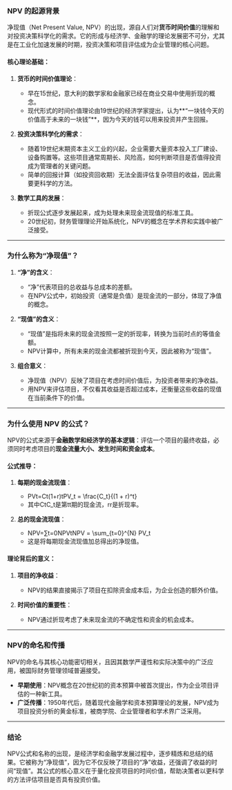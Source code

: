 ### NPV 的起源背景

净现值（Net Present Value, NPV）的出现，源自人们对**货币时间价值**的理解和对投资决策科学化的需求。它的形成与经济学、金融学的理论发展密不可分，尤其是在工业化加速发展的时期，投资决策和项目评估成为企业管理的核心问题。

#### 核心理论基础：

1. **货币的时间价值理论**：
    
    - 早在15世纪，意大利的数学家和金融家已经在商业交易中使用折现的概念。
    - 现代形式的时间价值理论由19世纪的经济学家提出，认为**“一块钱今天的价值高于未来的一块钱”**，因为今天的钱可以用来投资并产生回报。
2. **投资决策科学化的需求**：
    
    - 随着19世纪末期资本主义工业的兴起，企业需要大量资本投入工厂建设、设备购置等。这些项目通常周期长、风险高，如何判断项目是否值得投资成为管理者的关键问题。
    - 简单的回报计算（如投资回收期）无法全面评估复杂项目的收益，因此需要更科学的方法。
3. **数学工具的发展**：
    
    - 折现公式逐步发展起来，成为处理未来现金流现值的标准工具。
    - 20世纪初，财务管理理论开始系统化，NPV的概念在学术界和实践中被广泛接受。

---

### 为什么称为“净现值”？

1. **“净”的含义**：
    
    - “净”代表项目的总收益与总成本的差额。
    - 在NPV公式中，初始投资（通常是负值）是现金流的一部分，体现了净值的概念。
2. **“现值”的含义**：
    
    - “现值”是指将未来的现金流按照一定的折现率，转换为当前时点的等值金额。
    - NPV计算中，所有未来的现金流都被折现到今天，因此被称为“现值”。
3. **组合意义**：
    
    - 净现值（NPV）反映了项目在考虑时间价值后，为投资者带来的净收益。
    - 用NPV来评估项目，不仅看其收益是否超过成本，还衡量这些收益的现值在当前条件下的价值。

---

### 为什么使用 NPV 的公式？

NPV的公式来源于**金融数学和经济学的基本逻辑**：评估一个项目的最终收益，必须同时考虑项目的**现金流量大小、发生时间和资金成本**。

#### 公式推导：

1. **每期的现金流现值**：
    
    - PVt=Ct(1+r)tPV_t = \frac{C_t}{(1 + r)^t}
    - 其中CtC_t是第tt期的现金流，rr是折现率。
2. **总的现金流现值**：
    
    - NPV=∑t=0NPVtNPV = \sum_{t=0}^{N} PV_t
    - 这是将每期现金流现值加总得出的净现值。

#### 理论背后的意义：

1. **项目的净收益**：
    
    - NPV的结果直接揭示了项目在扣除资金成本后，为企业创造的额外价值。
2. **时间价值的重要性**：
    
    - NPV通过折现考虑了未来现金流的不确定性和资金的机会成本。

---

### NPV的命名和传播

NPV的命名与其核心功能密切相关，且因其数学严谨性和实际决策中的广泛应用，被国际财务管理领域普遍接受。

- **早期使用**：NPV概念在20世纪初的资本预算中被首次提出，作为企业项目评估的一种新工具。
- **广泛传播**：1950年代后，随着现代金融学和资本预算理论的发展，NPV成为项目投资分析的黄金标准，被商学院、企业管理者和学术界广泛采用。

---

### 结论

NPV公式和名称的出现，是经济学和金融学发展过程中，逐步精炼和总结的结果。它被称为“净现值”，因为它不仅反映了项目的“净”收益，还强调了收益的时间“现值”。其公式的核心意义在于量化投资项目的时间价值，帮助决策者以更科学的方法评估项目是否具有投资价值。